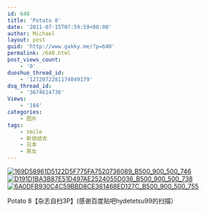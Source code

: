 ```yaml
---
id: 640
title: 'Potato 8'
date: '2011-07-15T07:59:59+08:00'
author: Michael
layout: post
guid: 'http://www.gakky.me/?p=640'
permalink: /640.html
post_views_count:
    - '0'
duoshuo_thread_id:
    - '1272072281174049179'
dsq_thread_id:
    - '3674614736'
Views:
    - '184'
categories:
    - 图片
tags:
    - smile
    - 新垣结衣
    - 日本
    - 美女
---
```


[![169D58961D5122D5F775FA7520736089_B500_900_500_746](http://www.yui-aragaki.org/wp-content/uploads/img/169D58961D5122D5F775FA7520736089_B500_900_500_746.jpeg)](http://www.yui-aragaki.org/wp-content/uploads/img/169D58961D5122D5F775FA7520736089_B1280_1280_686_1024.jpeg) [![D191D1BA3B87E51D497AE2524055D036_B500_900_500_738](http://www.yui-aragaki.org/wp-content/uploads/img/D191D1BA3B87E51D497AE2524055D036_B500_900_500_738.jpeg)](http://www.yui-aragaki.org/wp-content/uploads/img/D191D1BA3B87E51D497AE2524055D036_B1280_1280_693_1024.jpeg) [![6A0DFB930C4C59BBD8CE361468ED127C_B500_900_500_755](http://www.yui-aragaki.org/wp-content/uploads/img/6A0DFB930C4C59BBD8CE361468ED127C_B500_900_500_755.jpeg)](http://www.yui-aragaki.org/wp-content/uploads/img/6A0DFB930C4C59BBD8CE361468ED127C_B1280_1280_677_1023.jpeg)

Potato 8【杂志自扫3P】(感谢百度贴吧hydetetsu99的扫描）